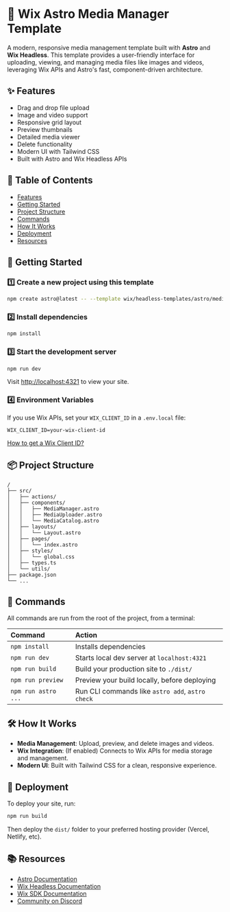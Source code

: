 # 🚀 Wix Astro Media Manager Template

A modern, responsive media management template built with **Astro** and **Wix Headless**. This template provides a user-friendly interface for uploading, viewing, and managing media files like images and videos, leveraging Wix APIs and Astro's fast, component-driven architecture.

## ✨ Features

- Drag and drop file upload
- Image and video support
- Responsive grid layout
- Preview thumbnails
- Detailed media viewer
- Delete functionality
- Modern UI with Tailwind CSS
- Built with Astro and Wix Headless APIs

## 📖 Table of Contents

- [Features](#-features)
- [Getting Started](#-getting-started)
- [Project Structure](#-project-structure)
- [Commands](#-commands)
- [How It Works](#-how-it-works)
- [Deployment](#-deployment)
- [Resources](#-resources)

## 🚀 Getting Started

### 1️⃣ Create a new project using this template

```bash
npm create astro@latest -- --template wix/headless-templates/astro/media-manager
```

### 2️⃣ Install dependencies

```bash
npm install
```

### 3️⃣ Start the development server

```bash
npm run dev
```

Visit [http://localhost:4321](http://localhost:4321) to view your site.

### 4️⃣ Environment Variables

If you use Wix APIs, set your `WIX_CLIENT_ID` in a `.env.local` file:

```properties
WIX_CLIENT_ID=your-wix-client-id
```

[How to get a Wix Client ID?](https://dev.wix.com/docs/go-headless/getting-started/setup/authentication/create-an-oauth-app-for-visitors-and-members)

## 📦 Project Structure

```
/
├── src/
│   ├── actions/
│   ├── components/
│   │   ├── MediaManager.astro
│   │   ├── MediaUploader.astro
│   │   └── MediaCatalog.astro
│   ├── layouts/
│   │   └── Layout.astro
│   ├── pages/
│   │   └── index.astro
│   ├── styles/
│   │   └── global.css
│   ├── types.ts
│   └── utils/
├── package.json
└── ...
```

## 🧞 Commands

All commands are run from the root of the project, from a terminal:

| Command             | Action                                           |
| :------------------ | :----------------------------------------------- |
| `npm install`       | Installs dependencies                            |
| `npm run dev`       | Starts local dev server at `localhost:4321`      |
| `npm run build`     | Build your production site to `./dist/`          |
| `npm run preview`   | Preview your build locally, before deploying     |
| `npm run astro ...` | Run CLI commands like `astro add`, `astro check` |

## 🛠 How It Works

- **Media Management**: Upload, preview, and delete images and videos.
- **Wix Integration**: (If enabled) Connects to Wix APIs for media storage and management.
- **Modern UI**: Built with Tailwind CSS for a clean, responsive experience.

## 🚀 Deployment

To deploy your site, run:

```bash
npm run build
```

Then deploy the `dist/` folder to your preferred hosting provider (Vercel, Netlify, etc).

## 📚 Resources

- [Astro Documentation](https://docs.astro.build)
- [Wix Headless Documentation](https://dev.wix.com/docs/go-headless)
- [Wix SDK Documentation](https://dev.wix.com/docs/sdk)
- [Community on Discord](https://discord.gg/n6TBrSnYTp)
